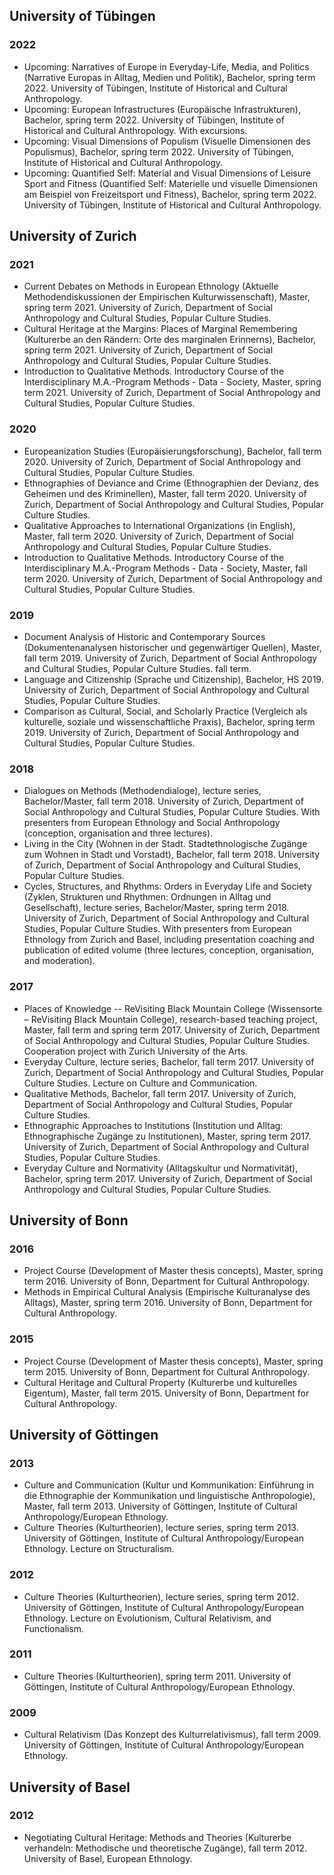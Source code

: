 ## University of Tübingen
  
### 2022
* Upcoming: Narratives of Europe in Everyday-Life, Media, and Politics (Narrative Europas in Alltag, Medien und Politik), Bachelor, spring term 2022. University of Tübingen, Institute of Historical and Cultural Anthropology.  
* Upcoming: European Infrastructures (Europäische Infrastrukturen), Bachelor, spring term 2022. University of Tübingen, Institute of Historical and Cultural Anthropology. With excursions. 
* Upcoming: Visual Dimensions of Populism (Visuelle Dimensionen des Populismus), Bachelor, spring term 2022. University of Tübingen, Institute of Historical and Cultural Anthropology.  
* Upcoming: Quantified Self: Material and Visual Dimensions of Leisure Sport and Fitness (Quantified Self: Materielle und visuelle Dimensionen am Beispiel von Freizeitsport und Fitness), Bachelor, spring term 2022. University of Tübingen, Institute of Historical and Cultural Anthropology.  

## University of Zurich
  
### 2021
* Current Debates on Methods in European Ethnology (Aktuelle Methodendiskussionen der Empirischen Kulturwissenschaft), Master, spring term 2021. University of Zurich, Department of Social Anthropology and Cultural Studies, Popular Culture Studies.  
* Cultural Heritage at the Margins: Places of Marginal Remembering (Kulturerbe an den Rändern: Orte des marginalen Erinnerns), Bachelor, spring term 2021. University of Zurich, Department of Social Anthropology and Cultural Studies, Popular Culture Studies.  
* Introduction to Qualitative Methods. Introductory Course of the Interdisciplinary M.A.-Program Methods - Data - Society, Master, spring term 2021. University of Zurich, Department of Social Anthropology and Cultural Studies, Popular Culture Studies.  
  
### 2020
* Europeanization Studies (Europäisierungsforschung), Bachelor, fall term 2020. University of Zurich, Department of Social Anthropology and Cultural Studies, Popular Culture Studies.  
* Ethnographies of Deviance and Crime (Ethnographien der Devianz, des Geheimen und des Kriminellen), Master, fall term 2020. University of Zurich, Department of Social Anthropology and Cultural Studies, Popular Culture Studies.  
* Qualitative Approaches to International Organizations (in English), Master, fall term 2020. University of Zurich, Department of Social Anthropology and Cultural Studies, Popular Culture Studies.  
* Introduction to Qualitative Methods. Introductory Course of the Interdisciplinary M.A.-Program Methods - Data - Society, Master, fall term 2020. University of Zurich, Department of Social Anthropology and Cultural Studies, Popular Culture Studies.  
  
### 2019
* Document Analysis of Historic and Contemporary Sources (Dokumentenanalysen historischer und gegenwärtiger Quellen), Master, fall term 2019. University of Zurich, Department of Social Anthropology and Cultural Studies, Popular Culture Studies. fall term. 
* Language and Citizenship (Sprache und Citizenship), Bachelor, HS 2019. University of Zurich, Department of Social Anthropology and Cultural Studies, Popular Culture Studies.  
* Comparison as Cultural, Social, and Scholarly Practice (Vergleich als kulturelle, soziale und wissenschaftliche Praxis), Bachelor, spring term 2019. University of Zurich, Department of Social Anthropology and Cultural Studies, Popular Culture Studies.  
  
### 2018
* Dialogues on Methods (Methodendialoge), lecture series, Bachelor/Master, fall term 2018. University of Zurich, Department of Social Anthropology and Cultural Studies, Popular Culture Studies. With presenters from European Ethnology and Social Anthropology (conception, organisation and three lectures). 
* Living in the City (Wohnen in der Stadt. Stadtethnologische Zugänge zum Wohnen in Stadt und Vorstadt), Bachelor, fall term 2018. University of Zurich, Department of Social Anthropology and Cultural Studies, Popular Culture Studies.  
* Cycles, Structures, and Rhythms: Orders in Everyday Life and Society (Zyklen, Strukturen und Rhythmen: Ordnungen in Alltag und Gesellschaft), lecture series, Bachelor/Master, spring term 2018. University of Zurich, Department of Social Anthropology and Cultural Studies, Popular Culture Studies. With presenters from European Ethnology from Zurich and Basel, including presentation coaching and publication of edited volume (three lectures, conception, organisation, and moderation). 
  
### 2017
* Places of Knowledge -- ReVisiting Black Mountain College (Wissensorte – ReVisiting Black Mountain College), research-based teaching project, Master, fall term and spring term 2017. University of Zurich, Department of Social Anthropology and Cultural Studies, Popular Culture Studies. Cooperation project with Zurich University of the Arts. 
* Everyday Culture, lecture series, Bachelor, fall term 2017. University of Zurich, Department of Social Anthropology and Cultural Studies, Popular Culture Studies. Lecture on Culture and Communication. 
* Qualitative Methods, Bachelor, fall term 2017. University of Zurich, Department of Social Anthropology and Cultural Studies, Popular Culture Studies.  
* Ethnographic Approaches to Institutions (Institution und Alltag: Ethnographische Zugänge zu Institutionen), Master, spring term 2017. University of Zurich, Department of Social Anthropology and Cultural Studies, Popular Culture Studies.  
* Everyday Culture and Normativity (Alltagskultur und Normativität), Bachelor, spring term 2017. University of Zurich, Department of Social Anthropology and Cultural Studies, Popular Culture Studies.  

## University of Bonn
  
### 2016
* Project Course (Development of Master thesis concepts), Master, spring term 2016. University of Bonn, Department for Cultural Anthropology.  
* Methods in Empirical Cultural Analysis (Empirische Kulturanalyse des Alltags), Master, spring term 2016. University of Bonn, Department for Cultural Anthropology.  
  
### 2015
* Project Course (Development of Master thesis concepts), Master, spring term 2015. University of Bonn, Department for Cultural Anthropology.  
* Cultural Heritage and Cultural Property (Kulturerbe und kulturelles Eigentum), Master, fall term 2015. University of Bonn, Department for Cultural Anthropology.  

## University of Göttingen
  
### 2013
* Culture and Communication (Kultur und Kommunikation: Einführung in die Ethnographie der Kommunikation und linguistische Anthropologie), Master, fall term 2013. University of Göttingen, Institute of Cultural Anthropology/European Ethnology.  
* Culture Theories (Kulturtheorien), lecture series, spring term 2013. University of Göttingen, Institute of Cultural Anthropology/European Ethnology. Lecture on Structuralism. 
  
### 2012
* Culture Theories (Kulturtheorien), lecture series, spring term 2012. University of Göttingen, Institute of Cultural Anthropology/European Ethnology. Lecture on Evolutionism, Cultural Relativism, and Functionalism. 
  
### 2011
* Culture Theories (Kulturtheorien), spring term 2011. University of Göttingen, Institute of Cultural Anthropology/European Ethnology.  
  
### 2009
* Cultural Relativism (Das Konzept des Kulturrelativismus), fall term 2009. University of Göttingen, Institute of Cultural Anthropology/European Ethnology.  

## University of Basel
  
### 2012
* Negotiating Cultural Heritage: Methods and Theories (Kulturerbe verhandeln: Methodische und theoretische Zugänge), fall term 2012. University of Basel, European Ethnology.  

